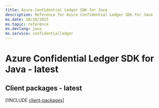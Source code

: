 ```yaml
---
title: Azure Confidential Ledger SDK for Java
description: Reference for Azure Confidential Ledger SDK for Java
ms.date: 10/20/2025
ms.topic: reference
ms.devlang: java
ms.service: confidentialledger
---
```

# Azure Confidential Ledger SDK for Java - latest

## Client packages - latest
[!INCLUDE [client-packages](confidential-ledger-client-index.md)]